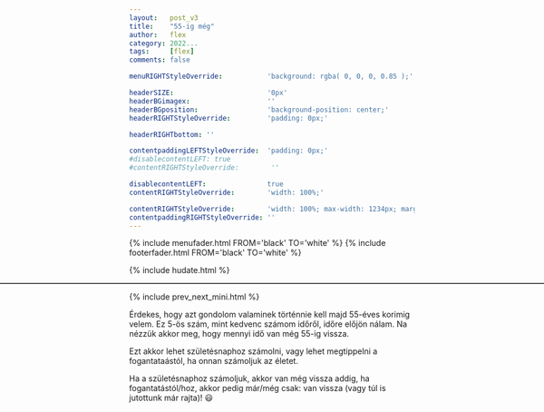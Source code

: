 ```yaml
---
layout:   post_v3
title:    "55-ig még"
author:   flex
category: 2022...
tags:     [flex]
comments: false

menuRIGHTStyleOverride:           'background: rgba( 0, 0, 0, 0.85 );'

headerSIZE:                       '0px'
headerBGimagex:                   ''
headerBGposition:                 'background-position: center;'
headerRIGHTStyleOverride:         'padding: 0px;'

headerRIGHTbottom: ''

contentpaddingLEFTStyleOverride:  'padding: 0px;'
#disablecontentLEFT: true
#contentRIGHTStyleOverride:        ''

disablecontentLEFT:               true
contentRIGHTStyleOverride:        'width: 100%;'

contentRIGHTStyleOverride:        'width: 100%; max-width: 1234px; margin: auto;'
contentpaddingRIGHTStyleOverride: ''
---
```


<link rel="stylesheet" type="text/css" href="css/override_v2_berkeley.css">

{% include menufader.html FROM='black' TO='white' %}
{% include footerfader.html FROM='black' TO='white' %}

{% include hudate.html %}

<hr style="border-top: 1px solid; color: grey; margin-left: calc( 50% - 50vw ); margin-right: calc( 50% - 50vw );">

{% include prev_next_mini.html %}

Érdekes, hogy azt gondolom valaminek történnie kell majd 55-éves korimig velem. Ez 5-ös szám, mint kedvenc számom időről, időre előjön nálam. Na nézzük akkor meg, hogy mennyi idő van még 55-ig vissza. 

Ezt akkor lehet születésnaphoz számolni, vagy lehet megtippelni a fogantataástól, ha onnan számoljuk az életet.

Ha a születésnaphoz számoljuk, akkor <span id="bd55_1" style="font-weight: bold;"></span> van még vissza addig, ha fogantatástól/hoz, akkor pedig már/még csak: <span id="bd55_2" style="font-weight: bold;"></span> van vissza (vagy túl is jutottunk már rajta)! 😃

<script>

// Source: https://www.w3schools.com/howto/howto_js_countdown.asp

var bd55_1 = new Date( "May 05, 2025 23:00:00" ).getTime();
var bd55_2 = new Date( "February 05, 2025 23:00:00" ).getTime();

// Update the count down every 1 second
var x = setInterval( function() {

  // Get todays date and time
  var now = new Date().getTime();

  // Find the distance between now and the count down date
  var distance = bd55_1 - now;

  // Time calculations for days, hours, minutes and seconds
  var days = Math.floor( distance / ( 1000 * 60 * 60 * 24 ) );
  var hours = Math.floor( ( distance % ( 1000 * 60 * 60 * 24 ) ) / ( 1000 * 60 * 60 ) );
  var minutes = Math.floor( ( distance % ( 1000 * 60 * 60 ) ) / ( 1000 * 60 ) );
  var seconds = Math.floor( ( distance % ( 1000 * 60 ) ) / 1000 );

  // Display the result in the element with id="demo"
  document.getElementById( "bd55_1" ).innerHTML = days + " nap " + hours + " óra " + minutes + " perc " + seconds + " másodperc ";
 
  // Find the distance between now and the count down date
  distance = bd55_2 - now;

  // Time calculations for days, hours, minutes and seconds
  days = Math.floor( distance / ( 1000 * 60 * 60 * 24 ) );
  hours = Math.floor( ( distance % ( 1000 * 60 * 60 * 24 ) ) / ( 1000 * 60 * 60 ) );
  minutes = Math.floor( ( distance % ( 1000 * 60 * 60 ) ) / ( 1000 * 60 ) );
  seconds = Math.floor( ( distance % ( 1000 * 60 ) ) / 1000 );

  // Display the result in the element with id="demo"
  document.getElementById( "bd55_2" ).innerHTML = days + " nap " + hours + " óra " + minutes + " perc " + seconds + " másodperc ";

}, 1000 );

</script>